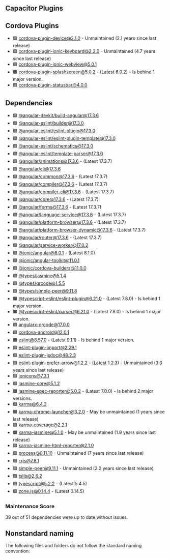 ## Capacitor Plugins

## Cordova Plugins

- 🟥 cordova-plugin-device@2.1.0 - Unmaintained (2.1 years since last release)
- 🟥 [cordova-plugin-ionic-keyboard@2.2.0](https://github.com/ionic-team/cordova-plugin-ionic-keyboard.git) - Unmaintained (4.7 years since last release)
- 🟩 [cordova-plugin-ionic-webview@5.0.1](https://github.com/ionic-team/cordova-plugin-ionic-webview.git)
- 🟧 [cordova-plugin-splashscreen@5.0.2](https://github.com/apache/cordova-plugin-splashscreen.git) - (Latest 6.0.2) - Is behind 1 major version.
- 🟩 [cordova-plugin-statusbar@4.0.0](https://github.com/apache/cordova-plugin-statusbar.git)
## Dependencies

- 🟩 [@angular-devkit/build-angular@17.3.6](https://github.com/angular/angular-cli.git)
- 🟩 [@angular-eslint/builder@17.3.0](https://github.com/angular-eslint/angular-eslint.git)
- 🟩 [@angular-eslint/eslint-plugin@17.3.0](https://github.com/angular-eslint/angular-eslint.git)
- 🟩 [@angular-eslint/eslint-plugin-template@17.3.0](https://github.com/angular-eslint/angular-eslint.git)
- 🟩 [@angular-eslint/schematics@17.3.0](https://github.com/angular-eslint/angular-eslint.git)
- 🟩 [@angular-eslint/template-parser@17.3.0](https://github.com/angular-eslint/angular-eslint.git)
- 🟩 [@angular/animations@17.3.6](https://github.com/angular/angular.git) - (Latest 17.3.7)
- 🟩 [@angular/cli@17.3.6](https://github.com/angular/angular-cli.git)
- 🟩 [@angular/common@17.3.6](https://github.com/angular/angular.git) - (Latest 17.3.7)
- 🟩 [@angular/compiler@17.3.6](https://github.com/angular/angular.git) - (Latest 17.3.7)
- 🟩 [@angular/compiler-cli@17.3.6](https://github.com/angular/angular.git) - (Latest 17.3.7)
- 🟩 [@angular/core@17.3.6](https://github.com/angular/angular.git) - (Latest 17.3.7)
- 🟩 [@angular/forms@17.3.6](https://github.com/angular/angular.git) - (Latest 17.3.7)
- 🟩 [@angular/language-service@17.3.6](https://github.com/angular/angular.git) - (Latest 17.3.7)
- 🟩 [@angular/platform-browser@17.3.6](https://github.com/angular/angular.git) - (Latest 17.3.7)
- 🟩 [@angular/platform-browser-dynamic@17.3.6](https://github.com/angular/angular.git) - (Latest 17.3.7)
- 🟩 [@angular/router@17.3.6](https://github.com/angular/angular.git) - (Latest 17.3.7)
- 🟩 [@angular/service-worker@17.0.2](https://github.com/angular/angular.git)
- 🟩 [@ionic/angular@8.0.1](https://github.com/ionic-team/ionic-framework.git) - (Latest 8.1.0)
- 🟩 [@ionic/angular-toolkit@11.0.1](https://github.com/ionic-team/angular-toolkit.git)
- 🟩 [@ionic/cordova-builders@11.0.0](https://github.com/ionic-team/angular-toolkit.git)
- 🟩 [@types/jasmine@5.1.4](https://github.com/DefinitelyTyped/DefinitelyTyped.git)
- 🟩 [@types/qrcode@1.5.5](https://github.com/DefinitelyTyped/DefinitelyTyped.git)
- 🟩 [@types/simple-peer@9.11.8](https://github.com/DefinitelyTyped/DefinitelyTyped.git)
- 🟧 [@typescript-eslint/eslint-plugin@6.21.0](https://github.com/typescript-eslint/typescript-eslint.git) - (Latest 7.8.0) - Is behind 1 major version.
- 🟧 [@typescript-eslint/parser@6.21.0](https://github.com/typescript-eslint/typescript-eslint.git) - (Latest 7.8.0) - Is behind 1 major version.
- 🟩 [angularx-qrcode@17.0.0](https://github.com/cordobo/angularx-qrcode.git)
- 🟩 [cordova-android@12.0.1](https://github.com/apache/cordova-android.git)
- 🟧 [eslint@8.57.0](https://github.com/eslint/eslint.git) - (Latest 9.1.1) - Is behind 1 major version.
- 🟩 [eslint-plugin-import@2.29.1](https://github.com/import-js/eslint-plugin-import.git)
- 🟩 [eslint-plugin-jsdoc@48.2.3](https://github.com/gajus/eslint-plugin-jsdoc.git)
- 🟥 [eslint-plugin-prefer-arrow@1.2.2](https://github.com/TristonJ/eslint-plugin-prefer-arrow.git) - (Latest 1.2.3) - Unmaintained (3.3 years since last release)
- 🟩 [ionicons@7.3.1](https://github.com/ionic-team/ionicons.git)
- 🟩 [jasmine-core@5.1.2](https://github.com/jasmine/jasmine.git)
- 🟧 [jasmine-spec-reporter@5.0.2](https://github.com/bcaudan/jasmine-spec-reporter.git) - (Latest 7.0.0) - Is behind 2 major versions.
- 🟩 [karma@6.4.3](https://github.com/karma-runner/karma.git)
- 🟧 [karma-chrome-launcher@3.2.0](https://github.com/karma-runner/karma-chrome-launcher.git) - May be unmaintained (1 years since last release)
- 🟩 [karma-coverage@2.2.1](https://github.com/karma-runner/karma-coverage.git)
- 🟧 [karma-jasmine@5.1.0](https://github.com/karma-runner/karma-jasmine.git) - May be unmaintained (1.9 years since last release)
- 🟩 [karma-jasmine-html-reporter@2.1.0](https://github.com/dfederm/karma-jasmine-html-reporter.git)
- 🟥 [process@0.11.10](https://github.com/shtylman/node-process.git) - Unmaintained (7 years since last release)
- 🟩 [rxjs@7.8.1](https://github.com/reactivex/rxjs.git)
- 🟥 [simple-peer@9.11.1](https://github.com/feross/simple-peer.git) - Unmaintained (2.2 years since last release)
- 🟩 [tslib@2.6.2](https://github.com/Microsoft/tslib.git)
- 🟩 [typescript@5.2.2](https://github.com/Microsoft/TypeScript.git) - (Latest 5.4.5)
- 🟩 [zone.js@0.14.4](https://github.com/angular/angular.git) - (Latest 0.14.5)
### Maintenance Score
39 out of 51 dependencies were up to date without issues.



## Nonstandard naming
The following files and folders do not follow the standard naming convention:

